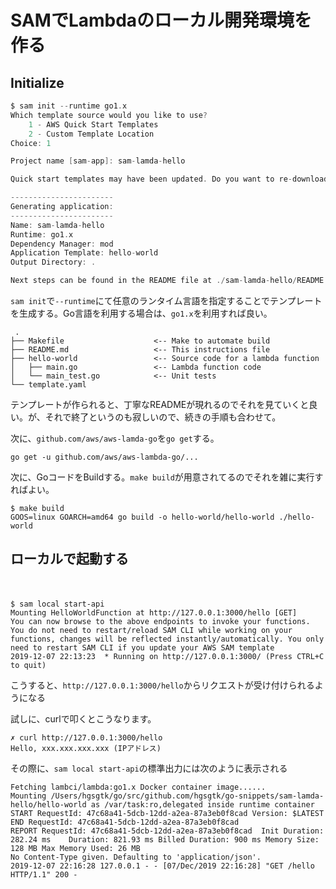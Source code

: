 # SAMでLambdaのローカル開発環境を作る

## Initialize

```go
$ sam init --runtime go1.x
Which template source would you like to use?
	1 - AWS Quick Start Templates
	2 - Custom Template Location
Choice: 1

Project name [sam-app]: sam-lamda-hello

Quick start templates may have been updated. Do you want to re-download the latest [Y/n]: Y

-----------------------
Generating application:
-----------------------
Name: sam-lamda-hello
Runtime: go1.x
Dependency Manager: mod
Application Template: hello-world
Output Directory: .

Next steps can be found in the README file at ./sam-lamda-hello/README.md
```

`sam init`で`--runtime`にて任意のランタイム言語を指定することでテンプレートを生成する。Go言語を利用する場合は、`go1.x`を利用すれば良い。

```
 .
├── Makefile                    <-- Make to automate build
├── README.md                   <-- This instructions file
├── hello-world                 <-- Source code for a lambda function
│   ├── main.go                 <-- Lambda function code
│   └── main_test.go            <-- Unit tests
└── template.yaml
```

テンプレートが作られると、丁寧なREADMEが現れるのでそれを見ていくと良い。が、それで終了というのも寂しいので、続きの手順も合わせて。

次に、`github.com/aws/aws-lamda-go`を`go get`する。

```
go get -u github.com/aws/aws-lambda-go/...
```

次に、GoコードをBuildする。`make build`が用意されてるのでそれを雑に実行すればよい。

```
$ make build
GOOS=linux GOARCH=amd64 go build -o hello-world/hello-world ./hello-world
```

## ローカルで起動する
　
```
$ sam local start-api
Mounting HelloWorldFunction at http://127.0.0.1:3000/hello [GET]
You can now browse to the above endpoints to invoke your functions. You do not need to restart/reload SAM CLI while working on your functions, changes will be reflected instantly/automatically. You only need to restart SAM CLI if you update your AWS SAM template
2019-12-07 22:13:23  * Running on http://127.0.0.1:3000/ (Press CTRL+C to quit)
```

こうすると、`http://127.0.0.1:3000/hello`からリクエストが受け付けられるようになる

試しに、curlで叩くとこうなります。

```
✗ curl http://127.0.0.1:3000/hello
Hello, xxx.xxx.xxx.xxx (IPアドレス)
```

その際に、`sam local start-api`の標準出力には次のように表示される

```
Fetching lambci/lambda:go1.x Docker container image......
Mounting /Users/hgsgtk/go/src/github.com/hgsgtk/go-snippets/sam-lamda-hello/hello-world as /var/task:ro,delegated inside runtime container
START RequestId: 47c68a41-5dcb-12dd-a2ea-87a3eb0f8cad Version: $LATEST
END RequestId: 47c68a41-5dcb-12dd-a2ea-87a3eb0f8cad
REPORT RequestId: 47c68a41-5dcb-12dd-a2ea-87a3eb0f8cad	Init Duration: 282.24 ms	Duration: 821.93 ms	Billed Duration: 900 ms	Memory Size: 128 MB	Max Memory Used: 26 MB
No Content-Type given. Defaulting to 'application/json'.
2019-12-07 22:16:28 127.0.0.1 - - [07/Dec/2019 22:16:28] "GET /hello HTTP/1.1" 200 -
```
